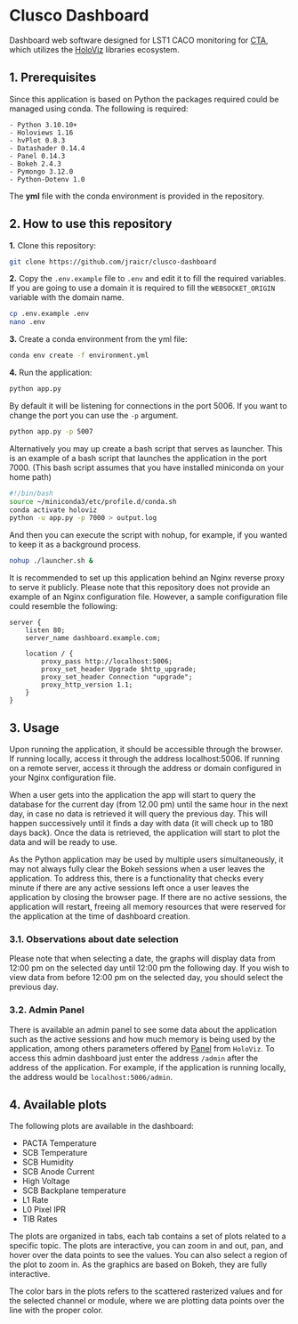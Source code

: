 # Clusco Dashboard
Dashboard web software designed for LST1 CACO monitoring for [CTA](https://www.cta-observatory.org), which utilizes the [HoloViz](https://holoviz.org) libraries ecosystem.

## 1. Prerequisites
Since this application is based on Python the packages required could be managed using conda. The following is required:

```
- Python 3.10.10+
- Holoviews 1.16
- hvPlot 0.8.3
- Datashader 0.14.4
- Panel 0.14.3
- Bokeh 2.4.3
- Pymongo 3.12.0
- Python-Dotenv 1.0
```

The **yml** file with the conda environment is provided in the repository.

## 2. How to use this repository

**1.** Clone this repository:

```bash
git clone https://github.com/jraicr/clusco-dashboard
```

**2.** Copy the ```.env.example``` file to ```.env``` and edit it to fill the required variables. If you are going to use a domain it is required to fill the ```WEBSOCKET_ORIGIN``` variable with the domain name.

```bash
cp .env.example .env
nano .env
```


**3.** Create a conda environment from the yml file:
```bash
conda env create -f environment.yml
```

**4.** Run the application:
```bash
python app.py
```

By default it will be listening for connections in the port 5006. If you want to change the port you can use the ```-p``` argument.

```bash
python app.py -p 5007
```

Alternatively you may up create a bash script that serves as launcher. This is an example of a bash script that launches the application in the port 7000. (This bash script assumes that you have installed miniconda on your home path)

```bash
#!/bin/bash
source ~/miniconda3/etc/profile.d/conda.sh
conda activate holoviz
python -u app.py -p 7000 > output.log
```

And then you can execute the script with nohup, for example, if you wanted to keep it as a background process.

```bash
nohup ./launcher.sh &
```

It is recommended to set up this application behind an Nginx reverse proxy to serve it publicly. Please note that this repository does not provide an example of an Nginx configuration file. However, a sample configuration file could resemble the following:

```nginx
server {
    listen 80;
    server_name dashboard.example.com;

    location / {
        proxy_pass http://localhost:5006;
        proxy_set_header Upgrade $http_upgrade;
        proxy_set_header Connection "upgrade";
        proxy_http_version 1.1;
    }
}
```

## 3. Usage
Upon running the application, it should be accessible through the browser. If running locally, access it through the address localhost:5006. If running on a remote server, access it through the address or domain configured in your Nginx configuration file.

When a user gets into the application the app will start to query the database for the current day (from 12.00 pm) until the same hour in the next day, in case no data is retrieved it will query the previous day. This will happen successively until it finds a day with data (it will check up to 180 days back). Once the data is retrieved, the application will start to plot the data and will be ready to use.

As the Python application may be used by multiple users simultaneously, it may not always fully clear the Bokeh sessions when a user leaves the application. To address this, there is a functionality that checks every minute if there are any active sessions left once a user leaves the application by closing the browser page. If there are no active sessions, the application will restart, freeing all memory resources that were reserved for the application at the time of dashboard creation.

### 3.1. Observations about date selection
Please note that when selecting a date, the graphs will display data from 12:00 pm on the selected day until 12:00 pm the following day. If you wish to view data from before 12:00 pm on the selected day, you should select the previous day.

### 3.2. Admin Panel
There is available an admin panel to see some data about the application such as the active sessions and how much memory is being used by the application, among others parameters offered by [Panel](https://panel.holoviz.org/how_to/profiling/admin.html) from ```HoloViz```. To access this admin dashboard just enter the address ```/admin``` after the address of the application. For example, if the application is running locally, the address would be ```localhost:5006/admin```.

## 4. Available plots
The following plots are available in the dashboard:


- PACTA Temperature
- SCB Temperature
- SCB Humidity
- SCB Anode Current
- High Voltage
- SCB Backplane temperature
- L1 Rate
- L0 Pixel IPR
- TIB Rates

 The plots are organized in tabs, each tab contains a set of plots related to a specific topic. The plots are interactive, you can zoom in and out, pan, and hover over the data points to see the values. You can also select a region of the plot to zoom in. As the graphics are based on Bokeh, they are fully interactive.

The color bars in the plots refers to the scattered rasterized values and for the selected channel or module, where we are plotting data points over the line with the proper color.